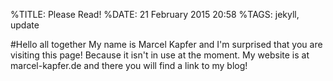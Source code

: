 %TITLE: Please Read!
%DATE: 21 February 2015 20:58
%TAGS: jekyll, update

#Hello all together
My name is Marcel Kapfer and I'm surprised that you are visiting this page! Because it isn't in use at the moment. My website is at marcel-kapfer.de and there you will find a link to my blog!
